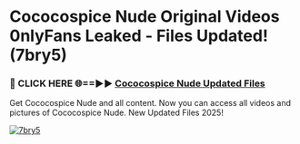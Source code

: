 # Cococospice Nude Original Videos 0nlyFans Leaked - Files Updated! (7bry5)

<h3>🔴 CLICK HERE 🌐==►► <a href="https://tinyurl.com/4mcuefdz" rel="nofollow">Cococospice Nude Updated Files</a></h3>

Get Cococospice Nude and all content. Now you can access all videos and pictures of Cococospice Nude. New Updated Files 2025!

[![7bry5](https://i.imgur.com/StAQSOY.gif)](https://tinyurl.com/4mcuefdz)
